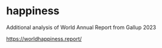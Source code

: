 # happiness
Additional analysis of World Annual Report from Gallup 2023

https://worldhappiness.report/

